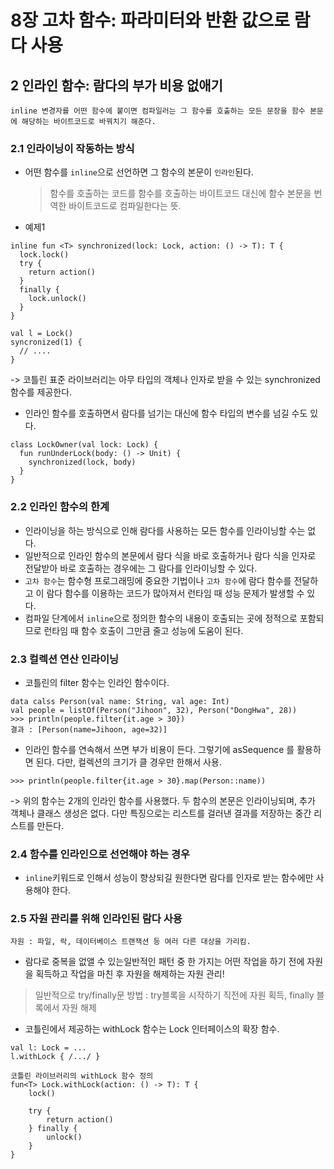 # 8장 고차 함수: 파라미터와 반환 값으로 람다 사용

## 2 인라인 함수: 람다의 부가 비용 없애기
    inline 변경자를 어떤 함수에 붙이면 컴파일러는 그 함수를 호출하는 모든 문장을 함수 본문에 해당하는 바이트코드로 바꿔치기 해준다.

### 2.1 인라이닝이 작동하는 방식
- 어떤 함수를 `inline`으로 선언하면 그 함수의 본문이 `인라인`된다.</br>
    > 함수를 호출하는 코드를 함수를 호출하는 바이트코드 대신에 함수 본문을 번역한 바이트코드로 컴파일한다는 뜻.

- 예제1
```
inline fun <T> synchronized(lock: Lock, action: () -> T): T {
  lock.lock()
  try {
    return action()
  }
  finally {
    lock.unlock()
  }
}

val l = Lock()
syncronized(1) {
  // ....
}
```
-> 코틀린 표준 라이브러리는 아무 타입의 객체나 인자로 받을 수 있는 synchronized 함수를 제공한다.

- 인라인 함수를 호출하면서 람다를 넘기는 대신에 함수 타입의 변수를 넘길 수도 있다.
```
class LockOwner(val lock: Lock) {
  fun runUnderLock(body: () -> Unit) {
    synchronized(lock, body)
  }
}
```

### 2.2 인라인 함수의 한계
- 인라이닝을 하는 방식으로 인해 람다를 사용하는 모든 함수를 인라이닝할 수는 없다.
- 일반적으로 인라인 함수의 본문에서 람다 식을 바로 호출하거나 람다 식을 인자로 전달받아 바로 호출하는 경우에는 그 람다를 인라이닝할 수 있다.
- `고차 함수`는 함수형 프로그래밍에 중요한 기법이나 `고차 함수`에 람다 함수를 전달하고 이 람다 함수를 이용하는 코드가 많아져서 런타임 때 성능 문제가 발생할 수 있다.
- 컴파일 단계에서 `inline`으로 정의한 함수의 내용이 호출되는 곳에 정적으로 포함되므로 런타임 때 함수 호출이 그만큼 줄고 성능에 도움이 된다.

### 2.3 컬렉션 연산 인라이닝
- 코틀린의 filter 함수는 인라인 함수이다.
```
data calss Person(val name: String, val age: Int)
val people = listOf(Person("Jihoon", 32), Person("DongHwa", 28))
>>> println(people.filter{it.age > 30})
결과 : [Person(name=Jihoon, age=32)]
```

- 인라인 함수를 연속해서 쓰면 부가 비용이 든다. 그렇기에 asSequence 를 활용하면 된다. 다만, 컬렉션의 크기가 클 경우만 한해서 사용.
```
>>> println(people.filter{it.age > 30}.map(Person::name))
```
-> 위의 함수는 2개의 인라인 함수를 사용했다. 두 함수의 본문은 인라이닝되며, 추가 객체나 클래스 생성은 없다. 다만 특징으로는 리스트를 걸러낸 결과를 저장하는 중간 리스트를 만든다.

### 2.4 함수를 인라인으로 선언해야 하는 경우
- `inline`키워드로 인해서 성능이 향상되길 원한다면 람다를 인자로 받는 함수에만 사용해야 한다.

### 2.5 자원 관리를 위해 인라인된 람다 사용
    자원 : 파일, 락, 데이터베이스 트랜잭션 등 여러 다른 대상을 가리킴.
- 람다로 중복을 없앨 수 있는일반적인 패턴 중 한 가지는 어떤 작업을 하기 전에 자원을 획득하고 작업을 마친 후 자원을 해제하는 자원 관리!
> 일반적으로 try/finally문 방법 : try블록을 시작하기 직전에 자원 획득, finally 블록에서 자원 해제

- 코틀린에서 제공하는 withLock 함수는 Lock 인터페이스의 확장 함수.
```
val l: Lock = ...
l.withLock { /.../ }

코틀린 라이브러리의 withLock 함수 정의
fun<T> Lock.withLock(action: () -> T): T {
    lock()
    
    try {
        return action()
    } finally {
        unlock()
    }
}
```



